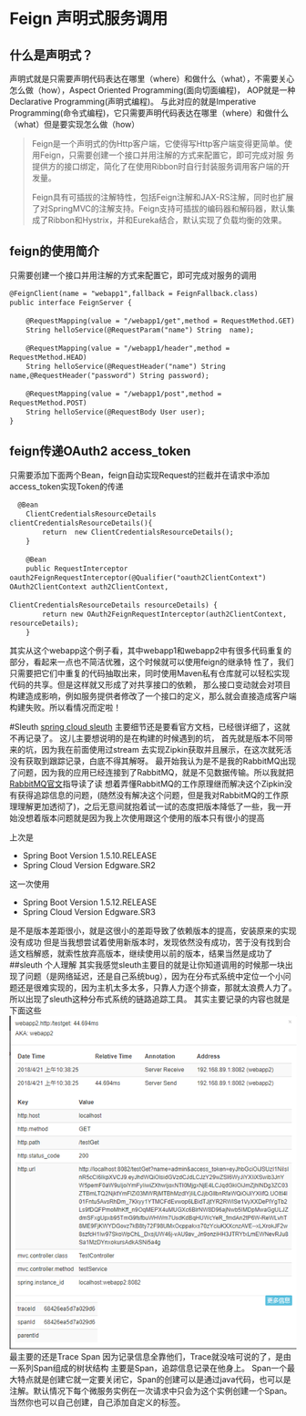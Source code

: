 # Feign 声明式服务调用
## 什么是声明式？
声明式就是只需要声明代码表达在哪里（where）和做什么（what），不需要关心怎么做（how），Aspect Oriented Programming(面向切面编程)，
AOP就是一种Declarative Programming(声明式编程)。
与此对应的就是Imperative Programming(命令式编程)，它只需要声明代码表达在哪里（where）和做什么（what）但是要实现怎么做（how）

>Feign是一个声明式的伪Http客户端，它使得写Http客户端变得更简单。使用Feign，只需要创建一个接口并用注解的方式来配置它，即可完成对服
务提供方的接口绑定，简化了在使用Ribbon时自行封装服务调用客户端的开发量。
>
>Feign具有可插拔的注解特性，包括Feign注解和JAX-RS注解，同时也扩展了对SpringMVC的注解支持。Feign支持可插拔的编码器和解码器，默认集
成了Ribbon和Hystrix，并和Eureka结合，默认实现了负载均衡的效果。

## feign的使用简介
只需要创建一个接口并用注解的方式来配置它，即可完成对服务的调用
```
@FeignClient(name = "webapp1",fallback = FeignFallback.class)
public interface FeignServer {

    @RequestMapping(value = "/webapp1/get",method = RequestMethod.GET)
    String helloService(@RequestParam("name") String  name);

    @RequestMapping(value = "/webapp1/header",method = RequestMethod.HEAD)
    String helloService(@RequestHeader("name") String name,@RequestHeader("password") String password);

    @RequestMapping(value = "/webapp1/post",method = RequestMethod.POST)
    String helloService(@RequestBody User user);
}
```
## feign传递OAuth2 access_token
只需要添加下面两个Bean，feign自动实现Request的拦截并在请求中添加access_token实现Token的传递
```
  @Bean
    ClientCredentialsResourceDetails clientCredentialsResourceDetails(){
        return  new ClientCredentialsResourceDetails();
    }

    @Bean
    public RequestInterceptor oauth2FeignRequestInterceptor(@Qualifier("oauth2ClientContext") OAuth2ClientContext auth2ClientContext,
                                                            ClientCredentialsResourceDetails resourceDetails) {
        return new OAuth2FeignRequestInterceptor(auth2ClientContext, resourceDetails);
    }
```
其实从这个webapp这个例子看，其中webapp1和webapp2中有很多代码重复的部分，看起来一点也不简洁优雅，这个时候就可以使用feign的继承特
性了，我们只需要把它们中重复的代码抽取出来，同时使用Maven私有仓库就可以轻松实现代码的共享。但是这样就又形成了对共享接口的依赖，
那么接口变动就会对项目构建造成影响，例如服务提供者修改了一个接口的定义，那么就会直接造成客户端构建失败。所以看情况而定啦！

#Sleuth
[spring cloud sleuth](http://cloud.spring.io/spring-cloud-static/spring-cloud-sleuth/1.3.3.RELEASE/single/spring-cloud-sleuth.html)
主要细节还是要看官方文档，已经很详细了，这就不再记录了。
这儿主要想说明的是在构建的时候遇到的坑，
首先就是版本不同带来的坑，因为我在前面使用过stream 去实现Zipkin获取并且展示，在这次就死活没有获取到跟踪记录，白底不得其解呀。
最开始我认为是不是我的RabbitMQ出现了问题，因为我的应用已经连接到了RabbitMQ，就是不见数据传输。所以我就把[RabbitMQ官文](http://www.rabbitmq.com/tutorials/tutorial-one-java.html)指导读了读
想着弄懂RabbitMQ的工作原理继而解决这个Zipkin没有获得追踪信息的问题，(随然没有解决这个问题，但是我对RabbitMQ的工作原理理解更加透彻了)，之后无意间就抱着试一试的态度把版本降低了一些，我一开始没想着版本问题就是因为我上次使用跟这个使用的版本只有很小的提高
> 
上次是
* Spring Boot Version 1.5.10.RELEASE
* Spring Cloud Version Edgware.SR2
>
这一次使用
* Spring Boot Version 1.5.12.RELEASE
* Spring Cloud Version Edgware.SR3
>
是不是版本差距很小，就是这很小的差距导致了依赖版本的提高，安装原来的实现没有成功
但是当我想尝试着使用新版本时，发现依然没有成功，苦于没有找到合适文档解惑，就索性放弃高版本，继续使用以前的版本，结果当然是成功了
##sleuth 个人理解
其实我感觉sleuth主要目的就是让你知道调用的时候那一块出现了问题（是网络延迟，还是自己系统bug），因为在分布式系统中定位一个小问题还是很难实现的，因为主机太多太多，只靠人力逐个排查，那就太浪费人力了。所以出现了sleuth这种分布式系统的链路追踪工具。
其实主要记录的内容也就是下面这些
![logs](images/sleuthLogs.png)
最主要的还是Trace Span
因为记录信息全靠他们，Trace就没啥可说的了，是由一系列Span组成的树状结构
主要是Span，追踪信息记录在他身上。
Span一个最大特点就是创建它就一定要关闭它，Span的创建可以是通过java代码，也可以是注解。默认情况下每个微服务实例在一次请求中只会为这个实例创建一个Span。当然你也可以自己创建，自己添加自定义的标签。






















